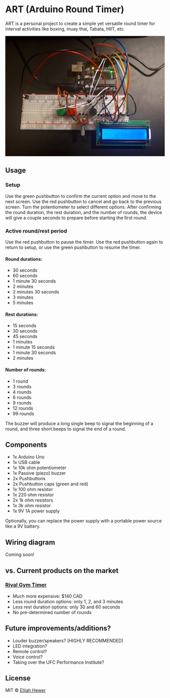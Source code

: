 # ART (Arduino Round Timer)
ART is a personal project to create a simple yet versatile round timer for interval activities like boxing, muay thai, Tabata, HIIT, etc.

![ART Image](./images/20201106_233717.jpg)

## Usage
### Setup
Use the green pushbutton to confirm the current option and move to the next screen. Use the red pushbutton to cancel and go back to the previous screen. Turn the potentiometer to select different options. After confirming the round duration, the rest duration, and the number of rounds, the device will give a couple seconds to prepare before starting the first round.

### Active round/rest period
Use the red pushbutton to pause the timer. Use the red pushbutton again to return to setup, or use the green pushbutton to resume the timer.

#### Round durations:
- 30 seconds
- 60 seconds
- 1 minute 30 seconds
- 2 minutes
- 2 minutes 30 seconds
- 3 minutes
- 5 minutes

#### Rest durations:
- 15 seconds
- 30 seconds
- 45 seconds
- 1 minutes
- 1 minute 15 seconds
- 1 minute 30 seconds
- 2 minutes

#### Number of rounds:
- 1 round
- 3 rounds
- 4 rounds
- 6 rounds
- 9 rounds
- 12 rounds
- 99 rounds

The buzzer will produce a long single beep to signal the beginning of a round, and three short beeps to signal the end of a round.

## Components
- 1x Arduino Uno
- 1x USB cable
- 1x 10k ohm potentiometer
- 1x Passive (piezo) buzzer 
- 2x Pushbuttons
- 2x Pushbutton caps (green and red)
- 1x 100 ohm resistor
- 1x 220 ohm resistor
- 2x 1k ohm resistors
- 1x 3k ohm resistor
- 1x 9V 1A power supply

Optionally, you can replace the power supply with a portable power source like a 9V battery.

## Wiring diagram
Coming soon!

## vs. Current products on the market
### [Rival Gym Timer](https://www.rivalboxing.ca/products/rival-gym-timer-1)
- Much more expensive: $140 CAD
- Less round duration options: only 1, 2, and 3 minutes
- Less rest duration options: only 30 and 60 seconds
- No pre-determined number of rounds

## Future improvements/additions?
- Louder buzzer/speakers? (HIGHLY RECOMMENDED)
- LED integration?
- Remote control?
- Voice control?
- Taking over the UFC Performance Institute?

## License
MIT © [Elijah Hewer](https://www.linkedin.com/in/elijahhewer/)
